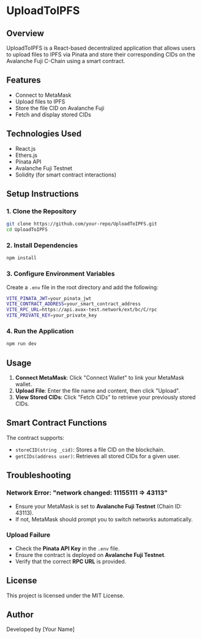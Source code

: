 # UploadToIPFS

## Overview

UploadToIPFS is a React-based decentralized application that allows users to upload files to IPFS via Pinata and store their corresponding CIDs on the Avalanche Fuji C-Chain using a smart contract.

## Features

- Connect to MetaMask
- Upload files to IPFS
- Store the file CID on Avalanche Fuji
- Fetch and display stored CIDs

## Technologies Used

- React.js
- Ethers.js
- Pinata API
- Avalanche Fuji Testnet
- Solidity (for smart contract interactions)

## Setup Instructions

### 1. Clone the Repository

```sh
git clone https://github.com/your-repo/UploadToIPFS.git
cd UploadToIPFS
```

### 2. Install Dependencies

```sh
npm install
```

### 3. Configure Environment Variables

Create a `.env` file in the root directory and add the following:

```sh
VITE_PINATA_JWT=your_pinata_jwt
VITE_CONTRACT_ADDRESS=your_smart_contract_address
VITE_RPC_URL=https://api.avax-test.network/ext/bc/C/rpc
VITE_PRIVATE_KEY=your_private_key
```

### 4. Run the Application

```sh
npm run dev
```

## Usage

1. **Connect MetaMask**: Click "Connect Wallet" to link your MetaMask wallet.
2. **Upload File**: Enter the file name and content, then click "Upload".
3. **View Stored CIDs**: Click "Fetch CIDs" to retrieve your previously stored CIDs.

## Smart Contract Functions

The contract supports:

- `storeCID(string _cid)`: Stores a file CID on the blockchain.
- `getCIDs(address user)`: Retrieves all stored CIDs for a given user.

## Troubleshooting

### Network Error: "network changed: 11155111 => 43113"

- Ensure your MetaMask is set to **Avalanche Fuji Testnet** (Chain ID: 43113).
- If not, MetaMask should prompt you to switch networks automatically.

### Upload Failure

- Check the **Pinata API Key** in the `.env` file.
- Ensure the contract is deployed on **Avalanche Fuji Testnet**.
- Verify that the correct **RPC URL** is provided.

## License

This project is licensed under the MIT License.

## Author

Developed by [Your Name]
